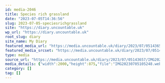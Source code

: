 ```yaml
---
id: media-2046
title: Species rich grassland
date: "2023-07-05T14:36:56"
slug: 2023-07-05-speciesrichgrassland
site: "https://diary.uncountable.uk"
wp_url: "https://diary.uncountable.uk"
root_slug: diary
site_name: My Diary
featured_media_url: "https://media.uncountable.uk/diary/2023/07/05143657/IMG20230705105248.webp"
featured_media_srcset: "https://media.uncountable.uk/diary/2023/07/05143657/IMG20230705105248-300x131.webp 300w, https://media.uncountable.uk/diary/2023/07/05143657/IMG20230705105248-1024x448.webp 1024w, https://media.uncountable.uk/diary/2023/07/05143657/IMG20230705105248-150x150.webp 150w, https://media.uncountable.uk/diary/2023/07/05143657/IMG20230705105248-640x280.webp 640w, https://media.uncountable.uk/diary/2023/07/05143657/IMG20230705105248.webp 2000w"
type: media
source_url: "https://media.uncountable.uk/diary/2023/07/05143657/IMG20230705105248.webp"
media_details: {"width":2000,"height":875,"file":"IMG20230705105248.webp","filesize":188246,"sizes":{"medium":{"file":"IMG20230705105248-300x131.webp","width":300,"height":131,"filesize":18018,"mime_type":"image/webp","source_url":"https://media.uncountable.uk/diary/2023/07/05143657/IMG20230705105248-300x131.webp"},"large":{"file":"IMG20230705105248-1024x448.webp","width":1024,"height":448,"filesize":192392,"mime_type":"image/webp","source_url":"https://media.uncountable.uk/diary/2023/07/05143657/IMG20230705105248-1024x448.webp"},"thumbnail":{"file":"IMG20230705105248-150x150.webp","width":150,"height":150,"filesize":10670,"mime_type":"image/webp","source_url":"https://media.uncountable.uk/diary/2023/07/05143657/IMG20230705105248-150x150.webp"},"mobwidth":{"file":"IMG20230705105248-640x280.webp","width":640,"height":280,"filesize":80630,"mime_type":"image/webp","source_url":"https://media.uncountable.uk/diary/2023/07/05143657/IMG20230705105248-640x280.webp"},"full":{"file":"IMG20230705105248.webp","width":2000,"height":875,"mime_type":"image/webp","source_url":"https://media.uncountable.uk/diary/2023/07/05143657/IMG20230705105248.webp"}},"image_meta":{"aperture":"0","credit":"","camera":"","caption":"","created_timestamp":"0","copyright":"","focal_length":"0","iso":"0","shutter_speed":"0","title":"","orientation":"0","keywords":[]}}
category: []
tag: []
---
```


